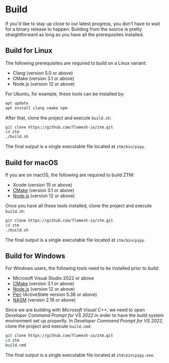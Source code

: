 
# Build

If you'd like to stay up close to our latest progress, you don't have to wait for a binary release to happen. Building from the source is pretty straightforward as long as you have all the prerequisites installed.

## Build for Linux

The following prerequisites are required to build on a Linux variant:

* Clang (version 5.0 or above)
* CMake (version 3.1 or above)
* Node.js (version 12 or above)

For Ubuntu, for example, these tools can be installed by:

```sh
apt update
apt install clang cmake npm
```

After that, clone the project and execute `build.sh`:

```sh
git clone https://github.com/flomesh-io/ztm.git
cd ztm
./build.sh
```

The final output is a single executable file located at `ztm/bin/pipy`.

## Build for macOS

If you are on macOS, the following are required to build ZTM:

* Xcode (version 15 or above)
* [CMake](https://cmake.org/) (version 3.1 or above)
* [Node.js](https://nodejs.org/) (version 12 or above)

Once you have all these tools installed, clone the project and execute `build.sh`:

```sh
git clone https://github.com/flomesh-io/ztm.git
cd ztm
./build.sh
```

The final output is a single executable file located at `ztm/bin/pipy`.

## Build for Windows

For Windows users, the following tools need to be installed prior to build:

* Microsoft Visual Studio 2022 or above
* [CMake](https://cmake.org/) (version 3.1 or above)
* [Node.js](https://nodejs.org/) (version 12 or above)
* [Perl](https://www.perl.org/) (ActiveState version 5.38 or above)
* [NASM](https://nasm.us/) (version 2.16 or above)

Since we are building with *Microsoft Visual C++*, we need to open *Developer Command Prompt for VS 2022* in order to have the build system environment set up propertly. In *Developer Command Prompt for VS 2022*, clone the project and execute `build.cmd`:

```sh
git clone https://github.com/flomesh-io/ztm.git
cd ztm
build.cmd
```

The final output is a single executable file located at `ztm\bin\pipy.exe`.
